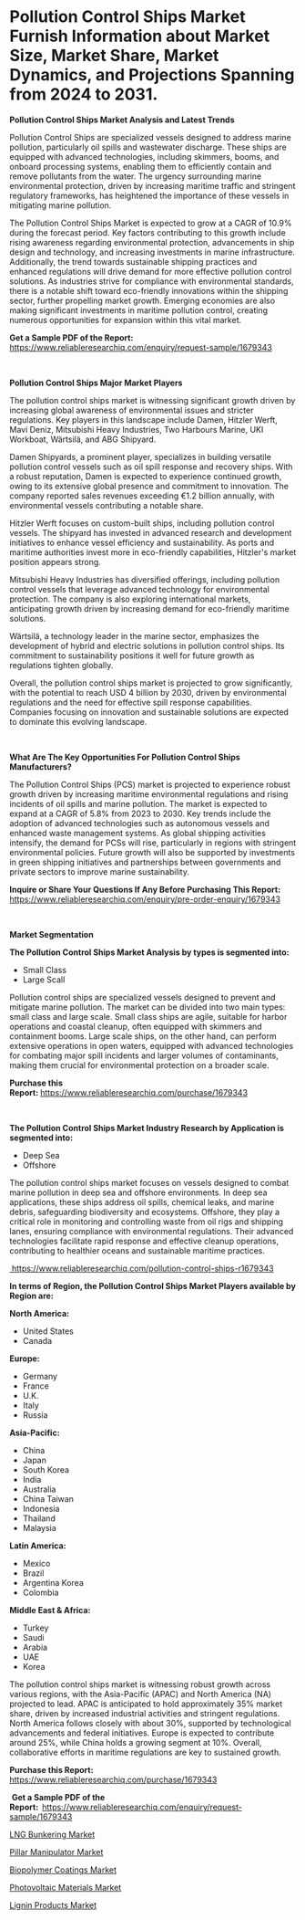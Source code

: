 <p><h1>Pollution Control Ships Market Furnish Information about Market Size, Market Share, Market Dynamics, and Projections Spanning from 2024 to 2031.</h1></p><p><strong>Pollution Control Ships Market Analysis and Latest Trends</strong></p>
<p><p>Pollution Control Ships are specialized vessels designed to address marine pollution, particularly oil spills and wastewater discharge. These ships are equipped with advanced technologies, including skimmers, booms, and onboard processing systems, enabling them to efficiently contain and remove pollutants from the water. The urgency surrounding marine environmental protection, driven by increasing maritime traffic and stringent regulatory frameworks, has heightened the importance of these vessels in mitigating marine pollution.</p><p>The Pollution Control Ships Market is expected to grow at a CAGR of 10.9% during the forecast period. Key factors contributing to this growth include rising awareness regarding environmental protection, advancements in ship design and technology, and increasing investments in marine infrastructure. Additionally, the trend towards sustainable shipping practices and enhanced regulations will drive demand for more effective pollution control solutions. As industries strive for compliance with environmental standards, there is a notable shift toward eco-friendly innovations within the shipping sector, further propelling market growth. Emerging economies are also making significant investments in maritime pollution control, creating numerous opportunities for expansion within this vital market.</p></p>
<p><strong>Get a Sample PDF of the Report:&nbsp;</strong> <a href="https://www.reliableresearchiq.com/enquiry/request-sample/1679343?utm_campaign=1136&utm_medium=2&utm_source=Github&utm_content=ia&utm_term=03102024&utm_id=pollution-control-ships">https://www.reliableresearchiq.com/enquiry/request-sample/1679343</a></p>
<p>&nbsp;</p>
<p><strong>Pollution Control Ships Major Market Players</strong></p>
<p><p>The pollution control ships market is witnessing significant growth driven by increasing global awareness of environmental issues and stricter regulations. Key players in this landscape include Damen, Hitzler Werft, Mavi Deniz, Mitsubishi Heavy Industries, Two Harbours Marine, UKI Workboat, Wärtsilä, and ABG Shipyard.</p><p>Damen Shipyards, a prominent player, specializes in building versatile pollution control vessels such as oil spill response and recovery ships. With a robust reputation, Damen is expected to experience continued growth, owing to its extensive global presence and commitment to innovation. The company reported sales revenues exceeding €1.2 billion annually, with environmental vessels contributing a notable share.</p><p>Hitzler Werft focuses on custom-built ships, including pollution control vessels. The shipyard has invested in advanced research and development initiatives to enhance vessel efficiency and sustainability. As ports and maritime authorities invest more in eco-friendly capabilities, Hitzler's market position appears strong.</p><p>Mitsubishi Heavy Industries has diversified offerings, including pollution control vessels that leverage advanced technology for environmental protection. The company is also exploring international markets, anticipating growth driven by increasing demand for eco-friendly maritime solutions.</p><p>Wärtsilä, a technology leader in the marine sector, emphasizes the development of hybrid and electric solutions in pollution control ships. Its commitment to sustainability positions it well for future growth as regulations tighten globally.</p><p>Overall, the pollution control ships market is projected to grow significantly, with the potential to reach USD 4 billion by 2030, driven by environmental regulations and the need for effective spill response capabilities. Companies focusing on innovation and sustainable solutions are expected to dominate this evolving landscape.</p></p>
<p>&nbsp;</p>
<p><strong>What Are The Key Opportunities For Pollution Control Ships Manufacturers?</strong></p>
<p><p>The Pollution Control Ships (PCS) market is projected to experience robust growth driven by increasing maritime environmental regulations and rising incidents of oil spills and marine pollution. The market is expected to expand at a CAGR of 5.8% from 2023 to 2030. Key trends include the adoption of advanced technologies such as autonomous vessels and enhanced waste management systems. As global shipping activities intensify, the demand for PCSs will rise, particularly in regions with stringent environmental policies. Future growth will also be supported by investments in green shipping initiatives and partnerships between governments and private sectors to improve marine sustainability.</p></p>
<p><strong>Inquire or Share Your Questions If Any Before Purchasing This Report:</strong> <a href="https://www.reliableresearchiq.com/enquiry/pre-order-enquiry/1679343?utm_campaign=1136&utm_medium=2&utm_source=Github&utm_content=ia&utm_term=03102024&utm_id=pollution-control-ships">https://www.reliableresearchiq.com/enquiry/pre-order-enquiry/1679343</a></p>
<p>&nbsp;</p>
<p><strong>Market Segmentation</strong></p>
<p><strong>The Pollution Control Ships Market Analysis by types is segmented into:</strong></p>
<p><ul><li>Small Class</li><li>Large Scall</li></ul></p>
<p><p>Pollution control ships are specialized vessels designed to prevent and mitigate marine pollution. The market can be divided into two main types: small class and large scale. Small class ships are agile, suitable for harbor operations and coastal cleanup, often equipped with skimmers and containment booms. Large scale ships, on the other hand, can perform extensive operations in open waters, equipped with advanced technologies for combating major spill incidents and larger volumes of contaminants, making them crucial for environmental protection on a broader scale.</p></p>
<p><strong>Purchase this Report:&nbsp;</strong><a href="https://www.reliableresearchiq.com/purchase/1679343?utm_campaign=1136&utm_medium=2&utm_source=Github&utm_content=ia&utm_term=03102024&utm_id=pollution-control-ships">https://www.reliableresearchiq.com/purchase/1679343</a></p>
<p>&nbsp;</p>
<p><strong>The Pollution Control Ships Market Industry Research by Application is segmented into:</strong></p>
<p><ul><li>Deep Sea</li><li>Offshore</li></ul></p>
<p><p>The pollution control ships market focuses on vessels designed to combat marine pollution in deep sea and offshore environments. In deep sea applications, these ships address oil spills, chemical leaks, and marine debris, safeguarding biodiversity and ecosystems. Offshore, they play a critical role in monitoring and controlling waste from oil rigs and shipping lanes, ensuring compliance with environmental regulations. Their advanced technologies facilitate rapid response and effective cleanup operations, contributing to healthier oceans and sustainable maritime practices.</p></p>
<p><a href="https://www.reliableresearchiq.com/pollution-control-ships-r1679343?utm_campaign=1136&utm_medium=2&utm_source=Github&utm_content=ia&utm_term=03102024&utm_id=pollution-control-ships">&nbsp;https://www.reliableresearchiq.com/pollution-control-ships-r1679343</a></p>
<p><strong>In terms of Region, the Pollution Control Ships Market Players available by Region are:</strong></p>
<p>
    <p> <strong> North America: </strong>
        <ul>
            <li>United States</li>
            <li>Canada</li>
        </ul>
        </p> 
    <p> <strong> Europe: </strong>
        <ul>
            <li>Germany</li>
            <li>France</li>
            <li>U.K.</li>
            <li>Italy</li>
            <li>Russia</li>
        </ul>
        </p> 
    <p> <strong> Asia-Pacific: </strong>
        <ul>
            <li>China</li>
            <li>Japan</li>
            <li>South Korea</li>
            <li>India</li>
            <li>Australia</li>
            <li>China Taiwan</li>
            <li>Indonesia</li>
            <li>Thailand</li>
            <li>Malaysia</li>
        </ul>
        </p> 
    <p> <strong> Latin America: </strong>
        <ul>
            <li>Mexico</li>
            <li>Brazil</li>
            <li>Argentina Korea</li>
            <li>Colombia</li>
        </ul>
        </p> 
    <p> <strong> Middle East & Africa: </strong>
        <ul>
            <li>Turkey</li>
            <li>Saudi</li>
            <li>Arabia</li>
            <li>UAE</li>
            <li>Korea</li>
        </ul>
    </p>
    </p>
<p><p>The pollution control ships market is witnessing robust growth across various regions, with the Asia-Pacific (APAC) and North America (NA) projected to lead. APAC is anticipated to hold approximately 35% market share, driven by increased industrial activities and stringent regulations. North America follows closely with about 30%, supported by technological advancements and federal initiatives. Europe is expected to contribute around 25%, while China holds a growing segment at 10%. Overall, collaborative efforts in maritime regulations are key to sustained growth.</p></p>
<p><strong>Purchase this Report: </strong><a href="https://www.reliableresearchiq.com/purchase/1679343?utm_campaign=1136&utm_medium=2&utm_source=Github&utm_content=ia&utm_term=03102024&utm_id=pollution-control-ships">https://www.reliableresearchiq.com/purchase/1679343</a></p>
<p>&nbsp;<strong>Get a Sample PDF of the Report:&nbsp;&nbsp;</strong><a href="https://www.reliableresearchiq.com/enquiry/request-sample/1679343?utm_campaign=1136&utm_medium=2&utm_source=Github&utm_content=ia&utm_term=03102024&utm_id=pollution-control-ships">https://www.reliableresearchiq.com/enquiry/request-sample/1679343</a></p>
<p><strong></strong></p>
<p><p><a href="https://www.linkedin.com/pulse/lng-bunkering-market-outlook-complete-industry-analysis-2024-cznse?utm_campaign=1136&utm_medium=2&utm_source=Github&utm_content=ia&utm_term=03102024&utm_id=pollution-control-ships">LNG Bunkering Market</a></p><p><a href="https://github.com/AnamariaDemiri475/Market-Research-Report-List-1/blob/main/pillar-manipulator-market.md?utm_campaign=1136&utm_medium=2&utm_source=Github&utm_content=ia&utm_term=03102024&utm_id=pollution-control-ships">Pillar Manipulator Market</a></p><p><a href="https://www.linkedin.com/pulse/exploring-biopolymer-coatings-market-strategic-insights-cwn8e?utm_campaign=1136&utm_medium=2&utm_source=Github&utm_content=ia&utm_term=03102024&utm_id=pollution-control-ships">Biopolymer Coatings Market</a></p><p><a href="https://www.linkedin.com/pulse/global-photovoltaic-materials-market-focus-product-type-crystalline-8yqle?utm_campaign=1136&utm_medium=2&utm_source=Github&utm_content=ia&utm_term=03102024&utm_id=pollution-control-ships">Photovoltaic Materials Market</a></p><p><a href="https://medium.com/@hardip_sroa/lignin-products-market-global-market-share-and-ranking-overall-sales-and-demand-forecast-2024-de2add15e75b?postPublishedType=repub&utm_campaign=1136&utm_medium=2&utm_source=Github&utm_content=ia&utm_term=03102024&utm_id=pollution-control-ships">Lignin Products Market</a></p></p>